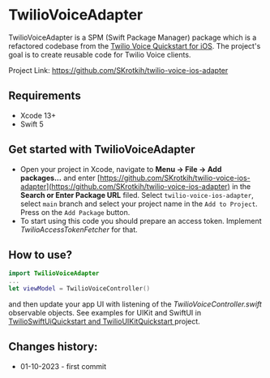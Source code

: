# TwilioVoiceAdapter

TwilioVoiceAdapter is a SPM (Swift Package Manager) package which is a refactored codebase from the [Twilio Voice Quickstart for iOS](https://github.com/twilio/voice-quickstart-swift).
The project's goal is to create reusable code for Twilio Voice clients.

Project Link: https://github.com/SKrotkih/twilio-voice-ios-adapter

## Requirements

- Xcode 13+
- Swift 5

## Get started with TwilioVoiceAdapter 

- Open your project in Xcode, navigate to **Menu -> File -> Add packages...** and enter [https://github.com/SKrotkih/twilio-voice-ios-adapter](https://github.com/SKrotkih/twilio-voice-ios-adapter) in the **Search or Enter Package URL** filed. Select `twilio-voice-ios-adapter`, select `main` branch and select your project name in the `Add to Project`. Press on the `Add Package` button.  
- To start using this code you should prepare an access token. Implement *TwilioAccessTokenFetcher* for that.

## How to use?

```swift
import TwilioVoiceAdapter
...
let viewModel = TwilioVoiceController()
```

and then update your app UI with listening of the *TwilioVoiceController.swift* observable objects. See examples for UIKit and SwiftUI in [TwilioSwiftUiQuickstart and TwilioUIKitQuickstart ](https://github.com/SKrotkih/TwilioCallKitQuickstart) project.  

## Changes history:

- 01-10-2023 - first commit 
